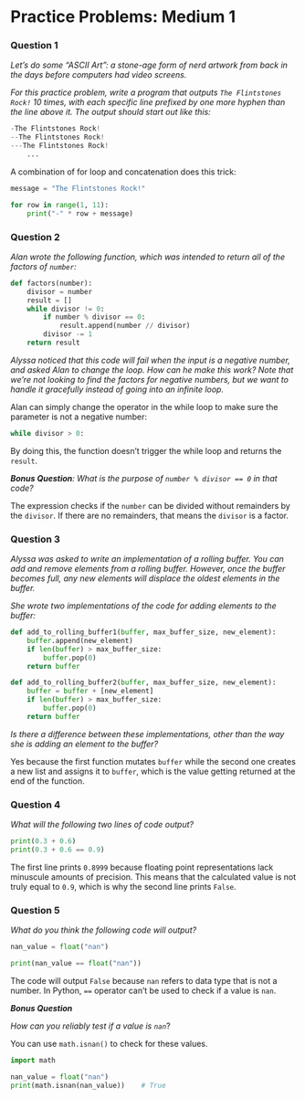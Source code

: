 # Practice Problems: Medium 1

### Question 1

*Let’s do some “ASCII Art”: a stone-age form of nerd artwork from back in the days before computers had video screens.*

*For this practice problem, write a program that outputs `The Flintstones Rock!` 10 times, with each specific line prefixed by one more hyphen than the line above it. The output should start out like this:*

```python
-The Flintstones Rock!
--The Flintstones Rock!
---The Flintstones Rock!
    ...
```

A combination of for loop and concatenation does this trick:

```python
message = "The Flintstones Rock!"

for row in range(1, 11):
    print("-" * row + message)
```

### Question 2

*Alan wrote the following function, which was intended to return all of the factors of `number`:*

```python
def factors(number):
    divisor = number
    result = []
    while divisor != 0:
        if number % divisor == 0:
            result.append(number // divisor)
        divisor -= 1
    return result
```

*Alyssa noticed that this code will fail when the input is a negative number, and asked Alan to change the loop. How can he make this work? Note that we’re not looking to find the factors for negative numbers, but we want to handle it gracefully instead of going into an infinite loop.*

Alan can simply change the operator in the while loop to make sure the parameter is not a negative number:

```python
while divisor > 0:
```

By doing this, the function doesn’t trigger the while loop and returns the `result`.

***Bonus Question**: What is the purpose of `number % divisor == 0` in that code?*

The expression checks if the `number` can be divided without remainders by the `divisor`. If there are no remainders, that means the `divisor` is a factor.

### Question 3

*Alyssa was asked to write an implementation of a rolling buffer. You can add and remove elements from a rolling buffer. However, once the buffer becomes full, any new elements will displace the oldest elements in the buffer.*

*She wrote two implementations of the code for adding elements to the buffer:*

```python
def add_to_rolling_buffer1(buffer, max_buffer_size, new_element):
    buffer.append(new_element)
    if len(buffer) > max_buffer_size:
        buffer.pop(0)
    return buffer

def add_to_rolling_buffer2(buffer, max_buffer_size, new_element):
    buffer = buffer + [new_element]
    if len(buffer) > max_buffer_size:
        buffer.pop(0)
    return buffer
```

*Is there a difference between these implementations, other than the way she is adding an element to the buffer?*

Yes because the first function mutates `buffer` while the second one creates a new list and assigns it to `buffer`, which is the value getting returned at the end of the function.

### Question 4

*What will the following two lines of code output?*

```python
print(0.3 + 0.6)
print(0.3 + 0.6 == 0.9)
```

The first line prints `0.8999` because floating point representations lack minuscule amounts of precision. This means that the calculated value is not truly equal to `0.9`, which is why the second line prints `False`. 

### Question 5

*What do you think the following code will output?*

```python
nan_value = float("nan")

print(nan_value == float("nan"))
```

The code will output `False` because `nan` refers to data type that is not a number. In Python, `==` operator can’t be used to check if a value is `nan`.

***Bonus Question***

*How can you reliably test if a value is `nan`*?

You can use `math.isnan()` to check for these values.

```python
import math

nan_value = float("nan")
print(math.isnan(nan_value))	# True
```

